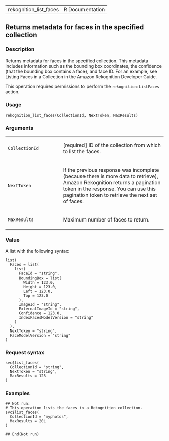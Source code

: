 <table style="width: 100%;">
<tbody>
<tr class="odd">
<td>rekognition_list_faces</td>
<td style="text-align: right;">R Documentation</td>
</tr>
</tbody>
</table>

## Returns metadata for faces in the specified collection

### Description

Returns metadata for faces in the specified collection. This metadata
includes information such as the bounding box coordinates, the
confidence (that the bounding box contains a face), and face ID. For an
example, see Listing Faces in a Collection in the Amazon Rekognition
Developer Guide.

This operation requires permissions to perform the
`rekognition:ListFaces` action.

### Usage

    rekognition_list_faces(CollectionId, NextToken, MaxResults)

### Arguments

<table>
<colgroup>
<col style="width: 35%" />
<col style="width: 65%" />
</colgroup>
<tbody>
<tr class="odd">
<td><code
id="rekognition_list_faces_:_CollectionId">CollectionId</code></td>
<td><p>[required] ID of the collection from which to list the
faces.</p></td>
</tr>
<tr class="even">
<td><code id="rekognition_list_faces_:_NextToken">NextToken</code></td>
<td><p>If the previous response was incomplete (because there is more
data to retrieve), Amazon Rekognition returns a pagination token in the
response. You can use this pagination token to retrieve the next set of
faces.</p></td>
</tr>
<tr class="odd">
<td><code
id="rekognition_list_faces_:_MaxResults">MaxResults</code></td>
<td><p>Maximum number of faces to return.</p></td>
</tr>
</tbody>
</table>

### Value

A list with the following syntax:

    list(
      Faces = list(
        list(
          FaceId = "string",
          BoundingBox = list(
            Width = 123.0,
            Height = 123.0,
            Left = 123.0,
            Top = 123.0
          ),
          ImageId = "string",
          ExternalImageId = "string",
          Confidence = 123.0,
          IndexFacesModelVersion = "string"
        )
      ),
      NextToken = "string",
      FaceModelVersion = "string"
    )

### Request syntax

    svc$list_faces(
      CollectionId = "string",
      NextToken = "string",
      MaxResults = 123
    )

### Examples

    ## Not run: 
    # This operation lists the faces in a Rekognition collection.
    svc$list_faces(
      CollectionId = "myphotos",
      MaxResults = 20L
    )

    ## End(Not run)
